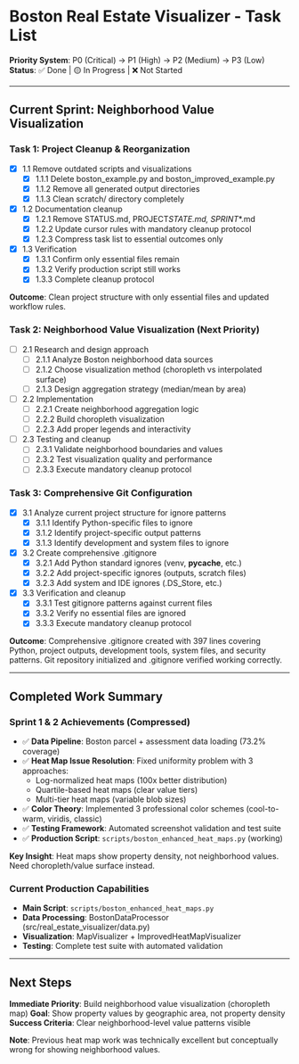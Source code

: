# Boston Real Estate Visualizer - Task List

**Priority System**: P0 (Critical) → P1 (High) → P2 (Medium) → P3 (Low)  
**Status**: ✅ Done | 🟡 In Progress | ❌ Not Started

---

## Current Sprint: Neighborhood Value Visualization

### Task 1: Project Cleanup & Reorganization

- [x] 1.1 Remove outdated scripts and visualizations
  - [x] 1.1.1 Delete boston_example.py and boston_improved_example.py
  - [x] 1.1.2 Remove all generated output directories
  - [x] 1.1.3 Clean scratch/ directory completely
- [x] 1.2 Documentation cleanup
  - [x] 1.2.1 Remove STATUS.md, PROJECT*STATE.md, SPRINT*\*.md
  - [x] 1.2.2 Update cursor rules with mandatory cleanup protocol
  - [x] 1.2.3 Compress task list to essential outcomes only
- [x] 1.3 Verification
  - [x] 1.3.1 Confirm only essential files remain
  - [x] 1.3.2 Verify production script still works
  - [x] 1.3.3 Complete cleanup protocol

**Outcome**: Clean project structure with only essential files and updated workflow rules.

### Task 2: Neighborhood Value Visualization (Next Priority)

- [ ] 2.1 Research and design approach
  - [ ] 2.1.1 Analyze Boston neighborhood data sources
  - [ ] 2.1.2 Choose visualization method (choropleth vs interpolated surface)
  - [ ] 2.1.3 Design aggregation strategy (median/mean by area)
- [ ] 2.2 Implementation
  - [ ] 2.2.1 Create neighborhood aggregation logic
  - [ ] 2.2.2 Build choropleth visualization
  - [ ] 2.2.3 Add proper legends and interactivity
- [ ] 2.3 Testing and cleanup
  - [ ] 2.3.1 Validate neighborhood boundaries and values
  - [ ] 2.3.2 Test visualization quality and performance
  - [ ] 2.3.3 Execute mandatory cleanup protocol

### Task 3: Comprehensive Git Configuration

- [x] 3.1 Analyze current project structure for ignore patterns
  - [x] 3.1.1 Identify Python-specific files to ignore
  - [x] 3.1.2 Identify project-specific output patterns
  - [x] 3.1.3 Identify development and system files to ignore
- [x] 3.2 Create comprehensive .gitignore
  - [x] 3.2.1 Add Python standard ignores (venv, **pycache**, etc.)
  - [x] 3.2.2 Add project-specific ignores (outputs, scratch files)
  - [x] 3.2.3 Add system and IDE ignores (.DS_Store, etc.)
- [x] 3.3 Verification and cleanup
  - [x] 3.3.1 Test gitignore patterns against current files
  - [x] 3.3.2 Verify no essential files are ignored
  - [x] 3.3.3 Execute mandatory cleanup protocol

**Outcome**: Comprehensive .gitignore created with 397 lines covering Python, project outputs, development tools, system files, and security patterns. Git repository initialized and .gitignore verified working correctly.

---

## Completed Work Summary

### Sprint 1 & 2 Achievements (Compressed)

- ✅ **Data Pipeline**: Boston parcel + assessment data loading (73.2% coverage)
- ✅ **Heat Map Issue Resolution**: Fixed uniformity problem with 3 approaches:
  - Log-normalized heat maps (100x better distribution)
  - Quartile-based heat maps (clear value tiers)
  - Multi-tier heat maps (variable blob sizes)
- ✅ **Color Theory**: Implemented 3 professional color schemes (cool-to-warm, viridis, classic)
- ✅ **Testing Framework**: Automated screenshot validation and test suite
- ✅ **Production Script**: `scripts/boston_enhanced_heat_maps.py` (working)

**Key Insight**: Heat maps show property density, not neighborhood values. Need choropleth/value surface instead.

### Current Production Capabilities

- **Main Script**: `scripts/boston_enhanced_heat_maps.py`
- **Data Processing**: BostonDataProcessor (src/real_estate_visualizer/data.py)
- **Visualization**: MapVisualizer + ImprovedHeatMapVisualizer
- **Testing**: Complete test suite with automated validation

---

## Next Steps

**Immediate Priority**: Build neighborhood value visualization (choropleth map)
**Goal**: Show property values by geographic area, not property density
**Success Criteria**: Clear neighborhood-level value patterns visible

**Note**: Previous heat map work was technically excellent but conceptually wrong for showing neighborhood values.
